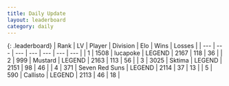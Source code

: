 ```yaml
---
title: Daily Update
layout: leaderboard
category: daily
---
```


{: .leaderboard}
| Rank | LV | Player | Division | Elo | Wins | Losses |
| --- | --- | --- | --- | --- | --- | --- |
| <span data-change="1">1</span> | 1508 | <span title="ID: 41925">lucapoke</span> | LEGEND | <span data-change="7">2167</span> | <span data-change="12">118</span> | <span data-change="4">36</span> |
| <span data-change="-1">2</span> | 999 | <span title="ID: 611082">Mustard</span> | LEGEND | <span data-change="0">2163</span> | <span data-change="0">113</span> | <span data-change="0">56</span> |
| <span data-change="5">3</span> | 3025 | <span title="ID: 353063">Sktima</span> | LEGEND | <span data-change="63">2151</span> | <span data-change="10">98</span> | <span data-change="0">46</span> |
| <span data-change="0">4</span> | 371 | <span title="ID: 670324">Seven Red Suns</span> | LEGEND | <span data-change="12">2114</span> | <span data-change="2">37</span> | <span data-change="0">13</span> |
| <span data-change="1">5</span> | 590 | <span title="ID: 619928">Callisto</span> | LEGEND | <span data-change="14">2113</span> | <span data-change="2">46</span> | <span data-change="0">18</span> |